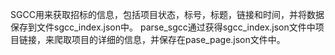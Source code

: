 SGCC用来获取招标的信息，包括项目状态，标号，标题，链接和时间，并将数据保存到文件sgcc_index.json中。
parse_sgcc通过获得sgcc_index.json文件中项目链接，来爬取项目的详细的信息，并保存在pase_page.json文件中。
